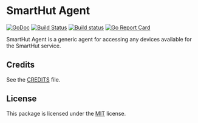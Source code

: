 # SmartHut Agent

[![GoDoc](https://godoc.org/github.com/smarthut/agent?status.svg)](https://godoc.org/github.com/smarthut/agent)
[![Build Status](https://travis-ci.org/smarthut/agent.svg?branch=master)](https://travis-ci.org/smarthut/agent)
[![Build status](https://ci.appveyor.com/api/projects/status/6dgv0nwkt9efiglq/branch/master?svg=true)](https://ci.appveyor.com/project/leonidboykov/agent/branch/master)
[![Go Report Card](https://goreportcard.com/badge/github.com/smarthut/agent)](https://goreportcard.com/report/github.com/smarthut/agent)

SmartHut Agent is a generic agent for accessing any devices available for the
SmartHut service.

## Credits

See the [CREDITS](CREDITS) file.

## License

This package is licensed under the [MIT](LICENSE) license.
